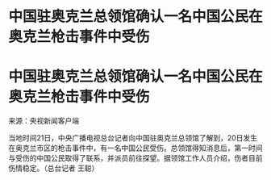 # 中国驻奥克兰总领馆确认一名中国公民在奥克兰枪击事件中受伤

# 中国驻奥克兰总领馆确认一名中国公民在奥克兰枪击事件中受伤

来源：央视新闻客户端

当地时间21日，中央广播电视总台记者向中国驻奥克兰总领馆了解到，20日发生在奥克兰市区的枪击事件中，有一名中国公民受伤。总领馆得知消息后，第一时间与受伤的中国公民取得了联系，并派员前往探望。据领馆工作人员介绍，伤者目前伤情稳定。（总台记者
王聪）

